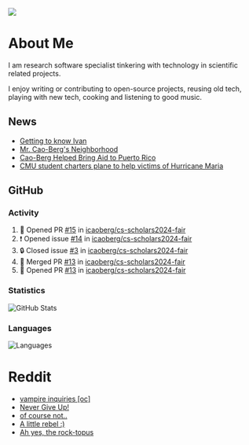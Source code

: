 ![](https://komarev.com/ghpvc/?username=icaoberg)

# About Me
I am research software specialist tinkering with technology in scientific related projects.

I enjoy writing or contributing to open-source projects, reusing old tech, playing with new tech, cooking and listening to good music.

## News
* [Getting to know Ivan](https://www.psc.edu/ivan-inside-psc-spotlight-2/)
* [Mr. Cao-Berg's Neighborhood](https://www.cmu.edu/engage/about-us/news/alumni/profile-cao-berg.html)
* [Cao-Berg Helped Bring Aid to Puerto Rico](https://www.cmu.edu/piper/news/archives/2018/february/ivan-cao-berg.html)
* [CMU student charters plane to help victims of Hurricane Maria](http://thetartan.org/2017/10/30/news/puerto-rico-aid)

## GitHub
### Activity
<!--START_SECTION:activity-->
1. 💪 Opened PR [#15](https://github.com/icaoberg/cs-scholars2024-fair/pull/15) in [icaoberg/cs-scholars2024-fair](https://github.com/icaoberg/cs-scholars2024-fair)
2. ❗ Opened issue [#14](https://github.com/icaoberg/cs-scholars2024-fair/issues/14) in [icaoberg/cs-scholars2024-fair](https://github.com/icaoberg/cs-scholars2024-fair)
3. 🔒 Closed issue [#3](https://github.com/icaoberg/cs-scholars2024-fair/issues/3) in [icaoberg/cs-scholars2024-fair](https://github.com/icaoberg/cs-scholars2024-fair)
4. 🎉 Merged PR [#13](https://github.com/icaoberg/cs-scholars2024-fair/pull/13) in [icaoberg/cs-scholars2024-fair](https://github.com/icaoberg/cs-scholars2024-fair)
5. 💪 Opened PR [#13](https://github.com/icaoberg/cs-scholars2024-fair/pull/13) in [icaoberg/cs-scholars2024-fair](https://github.com/icaoberg/cs-scholars2024-fair)
<!--END_SECTION:activity-->

### Statistics
![GitHub Stats](https://github-readme-stats.vercel.app/api?username=icaoberg&count_private=true&show_icons=true)

### Languages
![Languages](https://github-readme-stats.vercel.app/api/top-langs/?username=icaoberg&show_icons=true&langs_count=10&hide=HTML,C,CSS,M)

# Reddit
<!-- BLOG-POST-LIST:START -->
- [vampire inquiries [oc]](https://www.reddit.com/r/u_icaoberg/comments/1705gy9/vampire_inquiries_oc/)
- [Never Give Up!](https://www.reddit.com/r/u_icaoberg/comments/13mcab5/never_give_up/)
- [of course not..](https://www.reddit.com/r/u_icaoberg/comments/13mc9h5/of_course_not/)
- [A little rebel :&rpar;](https://www.reddit.com/r/u_icaoberg/comments/13mc6yc/a_little_rebel/)
- [Ah yes, the rock-topus](https://www.reddit.com/r/u_icaoberg/comments/13mc4xk/ah_yes_the_rocktopus/)
<!-- BLOG-POST-LIST:END -->
